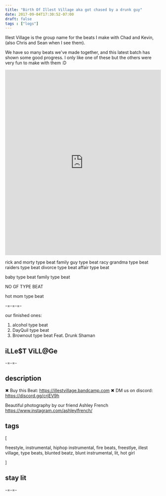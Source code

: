 ```yaml
---
title: "Birth Of Illest Village aka got chased by a drunk guy"
date: 2017-09-04T17:30:52-07:00
draft: false
tags : ["logs"]
---
```



Illest Village is the group name for the beats I make with Chad and Kevin, (also Chris and Sean when I see them).

We have so many beats we've made together, and this latest batch has shown some good progress. I only like one of these but the others were very fun to make with them :D   


<iframe width="100%" height="600" scrolling="no" frameborder="no" src="https://w.soundcloud.com/player/?url=https%3A//api.soundcloud.com/playlists/351585740%3Fsecret_token%3Ds-jmolI&amp;color=%2300aabb&amp;auto_play=false&amp;hide_related=false&amp;show_comments=true&amp;show_user=true&amp;show_reposts=false&amp;visual=true"></iframe>



rick and morty type beat
family guy type beat
racy grandma type beat
raiders type beat
divorce type beat
affair type beat

baby type beat
family type beat


NO GF TYPE BEAT




hot mom type beat


-=-=-=-

our finished ones:

1. alcohol type beat
2. DayQuil type beat
3. Brownout type beat Feat. Drunk Shaman

## iLLe$T ViLL@Ge

-=-=-

## description

✖ Buy this Beat: https://illestvillage.bandcamp.com
✖ DM us on discord: https://discord.gg/crjEV9h

Beautiful photography by our friend Ashley French https://www.instagram.com/ashleylfrench/

## tags

[

freestyle, instrumental, hiphop instrumental, fire beats, freestlye, illest village, type beats, blunted beatz, blunt instrumental, lit, hot girl

]

## stay lit

-=-=-
